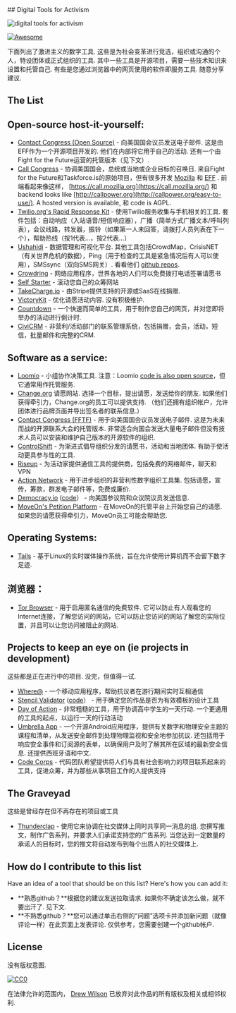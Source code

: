 <div class="github-widget" data-repo="drewrwilson/toolsforactivism"></div>
<script async src="https://pagead2.googlesyndication.com/pagead/js/adsbygoogle.js"></script><ins class="adsbygoogle" style="display:block" data-ad-client="ca-pub-6890694312814945" data-ad-slot="5473692530" data-ad-format="auto"  data-full-width-responsive="true"></ins><script>(adsbygoogle = window.adsbygoogle || []).push({});</script>
## Digital Tools for Activism

![digital tools for activism](https://raw.githubusercontent.com/drewrwilson/toolsforactivism/master/digital-tool.jpg "digital tools for activism")

[![Awesome](https://cdn.rawgit.com/sindresorhus/awesome/d7305f38d29fed78fa85652e3a63e154dd8e8829/media/badge.svg)](https://github.com/sindresorhus/awesome)

 下面列出了激进主义的数字工具.  这些是为社会变革进行竞选，组织或沟通的个人，特设团体或正式组织的工具.  其中一些工具是开源项目，需要一些技术知识来设置和托管自己.  有些是您通过浏览器中的网页使用的软件即服务工具.  随意分享建议.




## The List

## Open-source host-it-yourself:

 * [Contact Congress (Open Source)](https://github.com/EFForg/contact-congress)   - 向美国国会议员发送电子邮件.  这是由EFF作为一个开源项目开发的.  他们在内部将它用于自己的活动.  还有一个由Fight for the Future运营的托管版本（见下文）.
 * [Call Congress](https://github.com/fightforthefuture/call-congress)   - 协调美国国会，总统或当地或企业目标的召唤日.  来自Fight for the Future和Taskforce.is的原始项目，但有很多开发 [Mozilla](https://github.com/mozilla/call-congress) 和 [EFF](https://github.com/effOrg/call-congress/tree/refactor/master) .  前端看起来像这样， [https://call.mozilla.org](https://call.mozilla.org/) 和 backend looks like [http://callpower.org](http://callpower.org/easy-to-use/). A hosted version is available, 和 code is AGPL.
 * [Twilio.org's Rapid Response Kit](https://github.com/Twilio-org/rapid-response-kit)   - 使用Twilio服务收集与手机相关的工具.  套件包括：自动响应（入站语音/短信响应器），广播（简单方式广播文本/呼叫列表），会议线路，转发器，振铃（如果第一人未回答，请拨打人员列表在下一个），帮助热线（按1代表...，按2代表...）
 * [Ushahidi](https://www.ushahidi.com/)   - 数据管理和可视化平台.  其他工具包括CrowdMap，CrisisNET（有关世界危机的数据），Ping（用于检查的工具是紧急情况后有人可以使用），SMSsync（双向SMS网关）.  看看他们 [github repos](https://github.com/ushahidi).
 * [Crowdring](https://github.com/therules/CrowdRing) - 网络应用程序，世界各地的人们可以免费拨打电话签署请愿书
 * [Self Starter](https://github.com/lockitron/selfstarter) - 滚动您自己的众筹网站
 * [TakeCharge.io](https://github.com/controlshift/prague-server) - 由Stripe提供支持的开源或SaaS在线捐赠.
 * [VictoryKit](http://www.victorykitapp.com)   - 优化请愿活动内容.  没有积极维护.
 * [Countdown](https://github.com/drewrwilson/countdown) - 一个快速而简单的工具，用于制作您自己的网页，并对您即将举办的活动进行倒计时.
 * [CiviCRM](https://civicrm.org/) - 非营利/活动部门的联系管理系统，包括捐赠，会员，活动，短信，批量邮件和完整的CRM.

## Software as a service:

 * [Loomio](https://www.loomio.org/)   - 小组协作决策工具.  注意：Loomio [code is also open source](https://github.com/loomio/loomio)，但它通常用作托管服务.
 * [Change.org](https://www.change.org/)  请愿网站.  选择一个目标，提出请愿，发送给你的朋友.  如果他们获得牵引力，Change.org的员工可以提供支持.  （他们还拥有组织帐户，允许团体进行品牌页面并导出签名者的联系信息.）
 * [Contact Congress (FFTF)](http://congress.fightforthefuture.org/)   - 用于向美国国会议员发送电子邮件.  这是为未来而战的开源联系大会的托管版本.  非常适合向国会发送大量电子邮件但没有技术人员可以安装和维护自己版本的开源软件的组织.
 * [ControlShift](https://www.controlshiftlabs.com/)   - 为渐进式倡导组织分发的请愿书，活动和当地团体.  有助于使活动更具参与性的工具.
 * [Riseup](http://riseup.net/) - 为活动家提供通信工具的提供商，包括免费的网络邮件，聊天和VPN
 * [Action Network](https://actionnetwork.org)   - 用于进步组织的非营利性数字组织工具集.  包括请愿，宣传，筹款，群发电子邮件等，免费或廉价.
 * [Democracy.io](https://democracy.io) ([code](https://github.com/sinak/democracy.io)） - 向美国参议院和众议院议员发送信息. 
 * [MoveOn's Petition Platform](https://petitions.moveon.org/)   - 在MoveOn的托管平台上开始您自己的请愿.  如果您的请愿获得牵引力，MoveOn员工可能会帮助您.
 
## Operating Systems:

 * [Tails](https://tails.boum.org/) - 基于Linux的实时媒体操作系统，旨在允许使用计算机而不会留下数字足迹.
 
 ## 浏览器：

 * [Tor Browser](https://github.com/TheTorProject/gettorbrowser)   - 用于启用匿名通信的免费软件.  它可以防止有人观看您的Internet连接，了解您访问的网站，它可以防止您访问的网站了解您的实际位置，并且可以让您访问被阻止的网站.

## Projects to keep an eye on (ie projects in development)

 这些都是正在进行中的项目.  没完，但值得一试.

 * [Where@](https://github.com/the-learning-collective/whereat-macroid) - 一个移动应用程序，帮助抗议者在游行期间实时互相通信
 * [Stencil Validator](https://drewrwilson.com/stencilvalidator/) ([code](https://github.com/drewrwilson/stencilvalidator)） - 用于确定您的作品是否为有效模板的设计工具
 * [Day of Action](https://github.com/handsupwalkout/handsupwalkout.github.io)   - 非常粗糙的工具，用于协调高中学生的一天行动.  一个更通用的工具的起点，以运行一天的行动活动
 * [Umbrella App](https://github.com/securityfirst/Umbrella_android)   - 一个开源Android应用程序，提供有关数字和物理安全主题的课程和清单，从发送安全邮件到处理物理监视和安全地参加抗议.  还包括用于响应安全事件和订阅源的表单，以确保用户及时了解其所在区域的最新安全信息.  还提供西班牙语和中文.
 * [Code Corps](https://github.com/code-corps) - 代码团队希望提供将人们与具有社会影响力的项目联系起来的工具，促进众筹，并为那些从事项目工作的人提供支持 

## The Graveyad

这些是曾经存在但不再存在的项目或工具
 * [Thunderclap](http://thunderclap.it)   - 使用它来协调在社交媒体上同时共享同一消息的组.  您撰写推文，制作广告系列，并要求人们承诺支持您的广告系列.  当您达到一定数量的承诺人的目标时，您的推文将自动发布到每个出质人的社交媒体上.


## How do I contribute to this list

Have an idea of a tool that should be on this list? Here's how you can add it:
  * **熟悉github？**根据您的建议发送拉取请求.  如果你不确定该怎么做，就不要出汗了.  见下文.
  * **不熟悉github？**您可以通过单击右侧的“问题”选项卡并添加新问题（就像评论一样）在此页面上发表评论.  仅供参考，您需要创建一个github帐户.

## License

没有版权意图.

[![CC0](https://i.creativecommons.org/p/zero/1.0/88x31.png)](https://creativecommons.org/publicdomain/zero/1.0/)

在法律允许的范围内， [Drew Wilson](https://drewrwilson.com) 已放弃对此作品的所有版权及相关或相邻权利.
